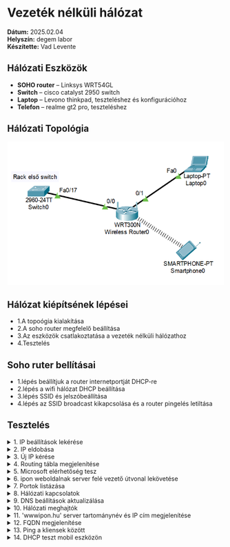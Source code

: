 # Vezeték nélküli hálózat

**Dátum:** 2025.02.04 <br>
**Helyszín:** degem labor <br>
**Készítette:** Vad Levente <br>

## Hálózati Eszközök

- **SOHO router** – Linksys WRT54GL<br>
- **Switch** – cisco catalyst 2950 switch<br>
- **Laptop** – Levono thinkpad, teszteléshez és konfigurációhoz<br>
- **Telefon** – realme gt2 pro, teszteléshez<br>


## Hálózati Topológia
 
![Topológia](https://github.com/VLevente0/meresi-jegyzokonyvek/blob/bd62f13a4b8a0b66d23d1d3a7289ae72309e2e7a/main/kepek/vezeteknelkuli/topologia.png)

## Hálózat kiépítsének lépései

- 1.A topoógia kialakítása
- 2.A soho router megfelelő beállítása
- 3.Az eszközök csatlakoztatása a vezeték nélküli hálózathoz
- 4.Tesztelés

## Soho ruter bellításai
- 1.lépés beállítjuk a router internetportját DHCP-re 
- 2.lépés a wifi hálózat DHCP beállítása 
- 3.lépés SSID és jelszóbeállítása
- 4.lépés az SSID broadcast kikapcsolása és a router pingelés letiltása

## Tesztelés

<details>
  <summary>1. IP beállítások lekérése</summary>
  
  ![IP beállítások lekérése](https://raw.githubusercontent.com/VLevente0/meresi-jegyzokonyvek/1eb8b665f183455c319a1e76501595f331b03d3a/main/kepek/vezeteknelkuli/ipconfigall.PNG)

</details>

<details>
   <summary>2. IP eldobása</summary>

   ![IP eldobása](https://raw.githubusercontent.com/VLevente0/meresi-jegyzokonyvek/1eb8b665f183455c319a1e76501595f331b03d3a/main/kepek/vezeteknelkuli/iprelease.PNG)  

</details>


<details>
   <summary>3. Új IP kérése</summary>

   ![Új IP kérés](https://raw.githubusercontent.com/VLevente0/meresi-jegyzokonyvek/1eb8b665f183455c319a1e76501595f331b03d3a/main/kepek/vezeteknelkuli/iprenew.PNG)

</details>


<details>
   <summary>4. Routing tábla megjelenítése</summary>

   ![Routing tábla megjelenítése](https://raw.githubusercontent.com/VLevente0/meresi-jegyzokonyvek/1eb8b665f183455c319a1e76501595f331b03d3a/main/kepek/vezeteknelkuli/routing%20table.PNG) 
</details>

<details>
   <summary>5. Microsoft elérhetőség tesz</summary>

   ![Microsoft elérhetőség teszt](https://raw.githubusercontent.com/VLevente0/meresi-jegyzokonyvek/1eb8b665f183455c319a1e76501595f331b03d3a/main/kepek/vezeteknelkuli/microsoftping.PNG)
</details>

<details>
   <summary>6. ipon weboldalnak server felé vezető útvonal lekövetése</summary>

   ![Traceroute ipon.hu](https://raw.githubusercontent.com/VLevente0/meresi-jegyzokonyvek/1eb8b665f183455c319a1e76501595f331b03d3a/main/kepek/vezeteknelkuli/tracert_ipon.PNG)
</details>

<details>
   <summary>7. Portok listázása</summary>

   ![Portok listázása](https://raw.githubusercontent.com/VLevente0/meresi-jegyzokonyvek/1eb8b665f183455c319a1e76501595f331b03d3a/main/kepek/vezeteknelkuli/osszes%20port.PNG)
</details>

<details>
   <summary>8. Hálózati kapcsolatok</summary>

   ![Hálózati kapcsolatok](https://raw.githubusercontent.com/VLevente0/meresi-jegyzokonyvek/1eb8b665f183455c319a1e76501595f331b03d3a/main/kepek/vezeteknelkuli/netstat.PNG)
</details>

<details>
   <summary>9. DNS beállítások aktualizálása</summary>

   ![DNS beállítások](https://raw.githubusercontent.com/VLevente0/meresi-jegyzokonyvek/1eb8b665f183455c319a1e76501595f331b03d3a/main/kepek/vezeteknelkuli/dns.PNG)
</details>

<details>
   <summary>10. Hálózati meghajtók</summary>

   ![Hálózati meghajtók](https://raw.githubusercontent.com/VLevente0/meresi-jegyzokonyvek/1eb8b665f183455c319a1e76501595f331b03d3a/main/kepek/vezeteknelkuli/netuse.PNG)
</details>

<details>
   <summary>11. 'wwwipon.hu' server tartománynév és IP cím megjelenítése</summary>

   ![Ipon domain és IP](https://raw.githubusercontent.com/VLevente0/meresi-jegyzokonyvek/1eb8b665f183455c319a1e76501595f331b03d3a/main/kepek/vezeteknelkuli/nslookupipon.PNG)
</details>

<details>
   <summary>12. FQDN megjelenítése</summary>

   ![FQDN megjelenítés](https://raw.githubusercontent.com/VLevente0/meresi-jegyzokonyvek/1eb8b665f183455c319a1e76501595f331b03d3a/main/kepek/vezeteknelkuli/nslookup8888.PNG)

</details>

<details>
   <summary>13. Ping a kliensek között</summary>

   ![Ping teszt](https://raw.githubusercontent.com/VLevente0/meresi-jegyzokonyvek/1eb8b665f183455c319a1e76501595f331b03d3a/main/kepek/vezeteknelkuli/telefon%20ping.PNG)

</details>

<details>
   <summary>14. DHCP teszt mobil eszközön</summary>

   <img src="https://raw.githubusercontent.com/VLevente0/meresi-jegyzokonyvek/ccaf8a59f421591679ce9606b2f24e2fcc799982/main/kepek/vezeteknelkuli/telefon.jpg" alt="DHCP teszt" height="500" />
</details>


